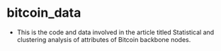 # bitcoin_data

- This is the code and data involved in the article titled Statistical and clustering analysis of attributes of Bitcoin backbone nodes.
